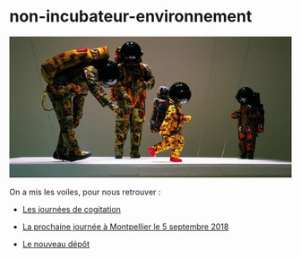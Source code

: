# non-incubateur-environnement

![](https://raw.githubusercontent.com/sabinesafi/non-incubateur-environnement/master/transhumance.jpg)

On a mis les voiles, pour nous retrouver :

- [Les journées de cogitation](http://www.oisiflorus.com/journees-de-cogitation.html)

- [La prochaine journée à Montpellier le 5 septembre 2018](http://www.oisiflorus.com/2709-montpellier/presentation.html)

- [Le nouveau dépôt](https://github.com/oisiflorus/journee-cogitation)
